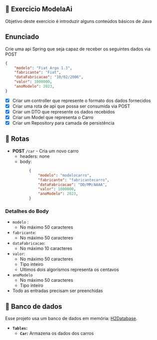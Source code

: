 ## 📝 Exercicio ModelaAi

Objetivo deste exercício é introduzir alguns conteúdos básicos de Java

## Enunciado

Crie uma api Spring que seja capaz de receber os seguintes dados via POST

```json
{
	"modelo": "Fiat Argo 1.3",
	"fabricante": "Fiat",
	"dataFabricacao": "10/02/2006",
	"valor": 1000000,
	"anoModelo": 2023,
}
```

- [x]  Criar um controller que represente o formato dos dados fornecidos
- [x]  Criar uma rota de api que possa ser consumida via POST
- [x]  Criar um DTO que represente os dados recebidos
- [x]  Criar um Model que representa o Carro
- [x]  Criar um Repository para camada de persistência

## 🔀 Rotas

- **POST** `/car` - Cria um novo carro
  - headers: none
  - body:
	```json
		{
			"modelo": "modelocarro",
			"fabricante": "fabricantecarro",
			"dataFabricacao": "DD/MM/AAAA",
			"valor": 1000000,
			"anoModelo": 2023,
		}
	```

### Detalhes do Body
  - `modelo` : 
    - No máximo 50 caracteres
  - `fabricante`: 
    - No máximo 50 caracteres
  - `dataFabricacao`: 
    - No máximo 10 caracteres
  - `valor`: 
    - No máximo 50 caracteres
    - Tipo inteiro
    - Ultimos dois algorismos representa os centavos
  - `anoModelo`
    - No máximo 50 caracteres
    - Tipo inteiro
  - Todo as entradas precisam ser preenchidas
  
## 💽 Banco de dados

Esse projeto usa um banco de dados em memória: [H2Database](https://www.h2database.com/html/main.html).
- **`Tables`:**
  - **`Car`:** Armazena os dados dos carros